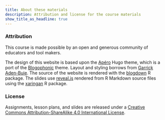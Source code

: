 ```yaml
---
title: About these materials
description: Attribution and license for the course materials
show_title_as_headline: true
---
```


### Attribution

This course is made possible by an open and generous community of educators and tool makers.

The design of this website is based upon the [Apéro](https://github.com/hugo-apero/) Hugo theme, which is a port of the [Blogophonic](https://github.com/formspree/blogophonic-hugo) theme. Layout and styling borrows from [Garrick Aden-Buie](https://www.garrickadenbuie.com/). The source of the website is rendered with the [blogdown](https://bookdown.org/yihui/blogdown/) R package. The slides use [reveal.js](https://revealjs.com/) rendered from R Markdown source files using the [xaringan](https://github.com/yihui/xaringan) R package.

### License

Assignments, lesson plans, and slides are released under a [Creative Commons Attribution-ShareAlike 4.0 International License](http://creativecommons.org/licenses/by-sa/4.0/).

<center>
<i class="fab fa-creative-commons fa-2x"></i><i class="fab fa-creative-commons-by fa-2x"></i><i class="fab fa-creative-commons-sa fa-2x"></i>
</center>